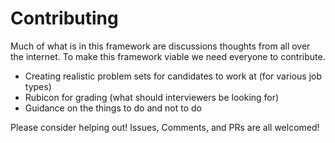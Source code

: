 # Contributing

Much of what is in this framework are discussions thoughts from all over the internet. To make this framework viable we need everyone to contribute.

- Creating realistic problem sets for candidates to work at (for various job types)
- Rubicon for grading (what should interviewers be looking for)
- Guidance on the things to do and not to do

Please consider helping out! Issues, Comments, and PRs are all welcomed!
